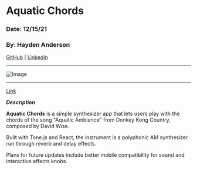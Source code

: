 # Aquatic Chords

### Date: 12/15/21

### By: Hayden Anderson

[GitHub](https://github.com/hayden707) | [LinkedIn](https://www.linkedin.com/in/hayden-anderson-909/)

---

![Image](https://i.imgur.com/1Ak2IEC.png)

---

[Link](https://aquatic-chords.netlify.app/)

**_Description_**

**Aquatic Chords** is a simple synthesizer app that lets users play with the chords of the song "Aquatic Ambience" from Donkey Kong Country, composed by David Wise. 

Built with Tone.js and React, the instrument is a polyphonic AM synthesizer run through reverb and delay effects.

Plans for future updates include better mobile compatibility for sound and interactive effects knobs.
